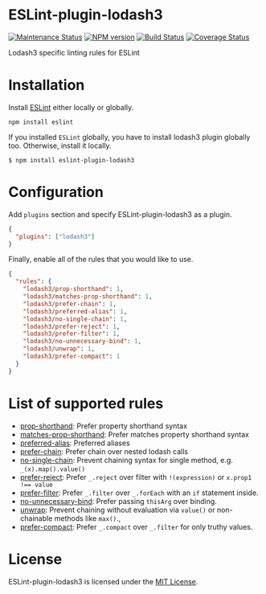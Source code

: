 ESLint-plugin-lodash3
===================

[![Maintenance Status][status-image]][status-url] [![NPM version][npm-image]][npm-url] [![Build Status][travis-image]][travis-url] [![Coverage Status][coverage-image]][coverage-url]

Lodash3 specific linting rules for ESLint

# Installation

Install [ESLint](https://www.github.com/eslint/eslint) either locally or globally.

    npm install eslint

If you installed `ESLint` globally, you have to install lodash3 plugin globally too. Otherwise, install it locally.

    $ npm install eslint-plugin-lodash3

# Configuration

Add `plugins` section and specify ESLint-plugin-lodash3 as a plugin.

```json
{
  "plugins": ["lodash3"]
}
```


Finally, enable all of the rules that you would like to use.

```json
{
  "rules": {
    "lodash3/prop-shorthand": 1,
    "lodash3/matches-prop-shorthand": 1,
    "lodash3/prefer-chain": 1,
    "lodash3/preferred-alias": 1,
    "lodash3/no-single-chain": 1,
    "lodash3/prefer-reject": 1,
    "lodash3/prefer-filter": 1,
    "lodash3/no-unnecessary-bind": 1,
    "lodash3/unwrap": 1,
    "lodash3/prefer-compact": 1
  }
}
```

# List of supported rules

* [prop-shorthand](docs/rules/prop-shorthand.md): Prefer property shorthand syntax
* [matches-prop-shorthand](docs/rules/matches-prop-shorthand.md): Prefer matches property shorthand syntax
* [preferred-alias](docs/rules/preferred-alias.md): Preferred aliases
* [prefer-chain](docs/rules/prefer-chain.md): Prefer chain over nested lodash calls
* [no-single-chain](docs/rules/no-single-chain.md): Prevent chaining syntax for single method, e.g. `_(x).map().value()`
* [prefer-reject](docs/rules/prefer-reject.md): Prefer `_.reject` over filter with `!(expression)` or `x.prop1 !== value`
* [prefer-filter](docs/rules/prefer-filter.md): Prefer `_.filter` over `_.forEach` with an `if` statement inside.
* [no-unnecessary-bind](docs/rules/no-unnecessary-bind.md): Prefer passing `thisArg` over binding.
* [unwrap](docs/rules/unwrap.md): Prevent chaining without evaluation via `value()` or non-chainable methods like `max()`.,
* [prefer-compact](docs/rules/prefer-compact.md): Prefer `_.compact` over `_.filter` for only truthy values.


# License

ESLint-plugin-lodash3 is licensed under the [MIT License](http://www.opensource.org/licenses/mit-license.php).

[npm-url]: https://npmjs.org/package/eslint-plugin-lodash3
[npm-image]: http://img.shields.io/npm/v/eslint-plugin-lodash3.svg?style=flat-square

[travis-url]: https://travis-ci.org/wix/eslint-plugin-lodash3
[travis-image]: http://img.shields.io/travis/wix/eslint-plugin-lodash3/master.svg?style=flat-square

[deps-url]: https://david-dm.org/wix/eslint-plugin-lodash3
[deps-image]: https://img.shields.io/david/dev/wix/eslint-plugin-lodash3.svg?style=flat-square

[coverage-url]: https://coveralls.io/r/wix/eslint-plugin-lodash3?branch=master
[coverage-image]: http://img.shields.io/coveralls/wix/eslint-plugin-lodash3/master.svg?style=flat-square

[climate-url]: https://codeclimate.com/github/wix/eslint-plugin-lodash3
[climate-image]: http://img.shields.io/codeclimate/github/wix/eslint-plugin-lodash3.svg?style=flat-square

[status-url]: https://github.com/wix/eslint-plugin-lodash3/pulse
[status-image]: http://img.shields.io/badge/status-maintained-brightgreen.svg?style=flat-square

